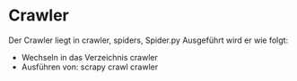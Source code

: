 # Crawler
Der Crawler liegt in crawler, spiders, Spider.py
Ausgeführt wird er wie folgt: 
- Wechseln in das Verzeichnis crawler
- Ausführen von: scrapy crawl crawler

